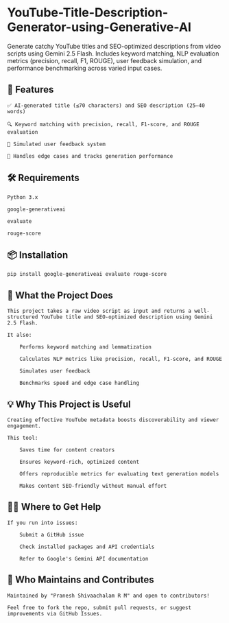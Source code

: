 # YouTube-Title-Description-Generator-using-Generative-AI
Generate catchy YouTube titles and SEO-optimized descriptions from video scripts using Gemini 2.5 Flash. Includes keyword matching, NLP evaluation metrics (precision, recall, F1, ROUGE), user feedback simulation, and performance benchmarking across varied input cases.




## 🚀 Features

	✅ AI-generated title (≤70 characters) and SEO description (25–40 words)

	🔍 Keyword matching with precision, recall, F1-score, and ROUGE evaluation

	💬 Simulated user feedback system

	🧪 Handles edge cases and tracks generation performance

## 🛠️ Requirements

	Python 3.x

	google-generativeai

	evaluate

	rouge-score

## 📦 Installation

	pip install google-generativeai evaluate rouge-score
 
## 📌 What the Project Does
	This project takes a raw video script as input and returns a well-structured YouTube title and SEO-optimized description using Gemini 2.5 Flash. 
 	
  	It also:

		Performs keyword matching and lemmatization

		Calculates NLP metrics like precision, recall, F1-score, and ROUGE

		Simulates user feedback

		Benchmarks speed and edge case handling

## 💡 Why This Project is Useful

	Creating effective YouTube metadata boosts discoverability and viewer engagement. 
 	
  	This tool:

		Saves time for content creators

		Ensures keyword-rich, optimized content

		Offers reproducible metrics for evaluating text generation models

		Makes content SEO-friendly without manual effort

## 🧑‍💻 Where to Get Help

	If you run into issues:

		Submit a GitHub issue

		Check installed packages and API credentials

		Refer to Google's Gemini API documentation

## 👥 Who Maintains and Contributes

	Maintained by "Pranesh Shivaachalam R M" and open to contributors!

	Feel free to fork the repo, submit pull requests, or suggest improvements via GitHub Issues.
